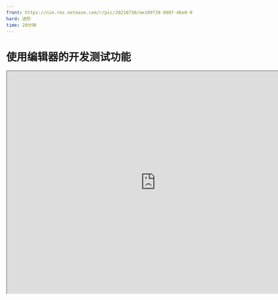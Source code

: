 ```yaml
---
front: https://nie.res.netease.com/r/pic/20210730/ee109f39-8987-46e0-9fe7-40ebb23060fa.png
hard: 进阶
time: 20分钟
---
```


# 使用编辑器的开发测试功能

<iframe src="https://cc.163.com/act/m/daily/iframeplayer/?id=6152bac9b647e504b523d39c" height="600" width="800" allow="fullscreen" />


在开发的过程中，免不了发生各种奇怪的问题，而为了解决这些问题，我们需要先发现他们；在编辑器的作品框中有开发测试功能，我们可以点击进入到游戏中测试。

![1](./images/1.png)

与游戏一起打开的还有脚本测试日志窗口，通过这个我们可以得到很多反馈，进而帮助我们判断问题。在开发测试的过程中，密切关注日志可以第一时间发现并解决BUG。

![2](./images/2.png)

## 常规的Python报错处理

在python文件发生错误的时候，日志通常会发生报错，我们可以根据报错来排查和解决问题。

这是一个常规的python报错，倒数第二行，报错已经指出了问题所在，在404行的Create_Shop_UI函数中，最后一行也提示了问题：属性错误：FarmClientSystem工程中没有属性furniture_shop_item_button_tex

![3](./images/3.png)

于是，我们找到FarmClientSystem中的Create_Shop_UI函数：

```python
class FarmClientSystem(ClientSystem):

    def __init__(self, namespace, systemName):
        super(FarmClientSystem, self).__init__(namespace, systemName)
        self.furniture_shop_item_button_text = [
            #···
        ]
        # ···

    def Create_Shop_UI(self,event):
        # ···
        # 404行,furniture_shop_item_button_text变量的名字写错(少了一个t)
        self.ui.item_button_text = self.furniture_shop_item_button_tex
```

根据这个规律来排查问题，常规的python报错都可以很快的解决！
